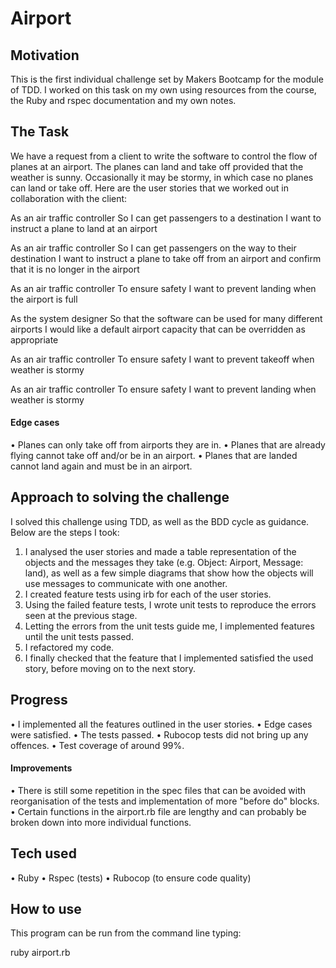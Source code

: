 # Airport

## Motivation
This is the first individual challenge set by Makers Bootcamp for the module of TDD. I worked on this task on my own using resources from the course, the Ruby and rspec documentation and my own notes.

## The Task
We have a request from a client to write the software to control the flow of planes at an airport. The planes can land and take off provided that the weather is sunny. Occasionally it may be stormy, in which case no planes can land or take off. Here are the user stories that we worked out in collaboration with the client:

As an air traffic controller 
So I can get passengers to a destination 
I want to instruct a plane to land at an airport

As an air traffic controller 
So I can get passengers on the way to their destination 
I want to instruct a plane to take off from an airport and confirm that it is no longer in the airport

As an air traffic controller 
To ensure safety 
I want to prevent landing when the airport is full 

As the system designer
So that the software can be used for many different airports
I would like a default airport capacity that can be overridden as appropriate

As an air traffic controller 
To ensure safety 
I want to prevent takeoff when weather is stormy 

As an air traffic controller 
To ensure safety 
I want to prevent landing when weather is stormy

#### Edge cases
• Planes can only take off from airports they are in.
• Planes that are already flying cannot take off and/or be in an airport.
• Planes that are landed cannot land again and must be in an airport.

## Approach to solving the challenge
I solved this challenge using TDD, as well as the BDD cycle as guidance. Below are the steps I took:

1. I analysed the user stories and made a table representation of the objects and the messages they take (e.g. Object: Airport, Message: land), as well as a few simple diagrams that show how the objects will use messages to communicate with one another.
2. I created feature tests using irb for each of the user stories.
3. Using the failed feature tests, I wrote unit tests to reproduce the errors seen at the previous stage.
4. Letting the errors from the unit tests guide me, I implemented features until the unit tests passed.
5. I refactored my code.
6. I finally checked that the feature that I implemented satisfied the used story, before moving on to the next story.

## Progress
• I implemented all the features outlined in the user stories.
• Edge cases were satisfied.
• The tests passed.
• Rubocop tests did not bring up any offences.
• Test coverage of around 99%.

#### Improvements
• There is still some repetition in the spec files that can be avoided with reorganisation of the tests and implementation of more "before do" blocks.
• Certain functions in the airport.rb file are lengthy and can probably be broken down into more individual functions.


## Tech used
• Ruby
• Rspec (tests)
• Rubocop (to ensure code quality)

## How to use
This program can be run from the command line typing:

ruby airport.rb
